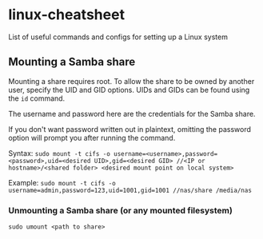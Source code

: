 # linux-cheatsheet
List of useful commands and configs for setting up a Linux system

## Mounting a Samba share
Mounting a share requires root. To allow the share to be owned by another user, specify the UID and GID options. UIDs and GIDs can be found using the `id` command.

The username and password here are the credentials for the Samba share.

If you don't want password written out in plaintext, omitting the password option will prompt you after running the command. 

Syntax:
`sudo mount -t cifs -o username=<username>,password=<password>,uid=<desired UID>,gid=<desired GID> //<IP or hostname>/<shared folder> <desired mount point on local system>`

Example:
`sudo mount -t cifs -o username=admin,password=123,uid=1001,gid=1001 //nas/share /media/nas`

### Unmounting a Samba share (or any mounted filesystem)
`sudo umount <path to share>`
